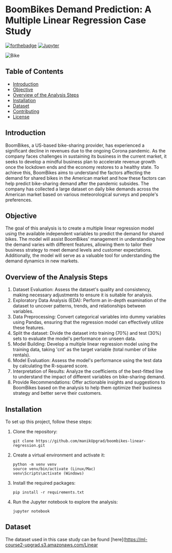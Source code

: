 # BoomBikes Demand Prediction: A Multiple Linear Regression Case Study

[![forthebadge](https://forthebadge.com/images/badges/made-with-python.svg)](https://forthebadge.com) [![Jupyter](https://img.shields.io/badge/Made%20with-Jupyter-orange?style=for-the-badge&logo=Jupyter)](https://jupyter.org/try)

![Bike](https://i.imgur.com/fcIbYn1.jpg)

## Table of Contents
* [Introduction](#introduction)
* [Objective](#objective)
* [Overview of the Analysis Steps](#overview)
* [Installation](#installation)
* [Dataset](#dataset)
* [Contributing](#contributing)
* [License](#license)

## Introduction
BoomBikes, a US-based bike-sharing provider, has experienced a significant decline in revenues due to the ongoing Corona pandemic. As the company faces challenges in sustaining its business in the current market, it seeks to develop a mindful business plan to accelerate revenue growth once the lockdown ends and the economy restores to a healthy state. To achieve this, BoomBikes aims to understand the factors affecting the demand for shared bikes in the American market and how these factors can help predict bike-sharing demand after the pandemic subsides. The company has collected a large dataset on daily bike demands across the American market based on various meteorological surveys and people's preferences.

## Objective
The goal of this analysis is to create a multiple linear regression model using the available independent variables to predict the demand for shared bikes. The model will assist BoomBikes' management in understanding how the demand varies with different features, allowing them to tailor their business strategy to meet demand levels and customer expectations. Additionally, the model will serve as a valuable tool for understanding the demand dynamics in new markets.

## Overview of the Analysis Steps
1. Dataset Evaluation: Assess the dataset's quality and consistency, making necessary adjustments to ensure it is suitable for analysis.
2. Exploratory Data Analysis (EDA): Perform an in-depth examination of the dataset to uncover patterns, trends, and relationships between variables.
3. Data Preprocessing: Convert categorical variables into dummy variables using Pandas, ensuring that the regression model can effectively utilize these features.
4. Split the dataset: Divide the dataset into training (70%) and test (30%) sets to evaluate the model's performance on unseen data.
5. Model Building: Develop a multiple linear regression model using the training data, taking 'cnt' as the target variable (total number of bike rentals).
6. Model Evaluation: Assess the model's performance using the test data by calculating the R-squared score.
7. Interpretation of Results: Analyze the coefficients of the best-fitted line to understand the impact of different variables on bike-sharing demand.
8. Provide Recommendations: Offer actionable insights and suggestions to BoomBikes based on the analysis to help them optimize their business strategy and better serve their customers.

## Installation

To set up this project, follow these steps:

1. Clone the repository:
   ```
   git clone https://github.com/manikUpgrad/boombikes-linear-regression.git
   ```
2. Create a virtual environment and activate it:
   ```
   python -m venv venv
   source venv/bin/activate (Linux/Mac)
   venv\Scripts\activate (Windows)
   ```
3. Install the required packages:
   ```
   pip install -r requirements.txt
   ```
4. Run the Jupyter notebook to explore the analysis:
   ```
   jupyter notebook
   ```

## Dataset

The dataset used in this case study can be found [here](https://ml-course2-upgrad.s3.amazonaws.com/Linear